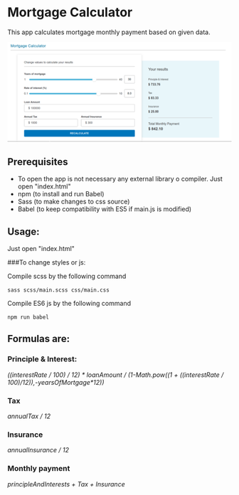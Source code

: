 # Mortgage Calculator

This app calculates mortgage monthly payment based on given data. 

![alt text](image.png?raw=true "sample image")

## Prerequisites

- To open the app is not necessary any external library o compiler. Just open "index.html"
- npm (to install and run Babel)
- Sass (to make changes to css source)
- Babel (to keep compatibility with ES5 if main.js is modified)

## Usage:

Just open "index.html"

###To change styles or js:

Compile scss by the following command
```
sass scss/main.scss css/main.css
```
Compile ES6 js by the following command
```
npm run babel
```

## Formulas are:

### Principle & Interest:
*((interestRate / 100) / 12) \* loanAmount / (1-Math.pow((1 + ((interestRate / 100)/12)),-yearsOfMortgage\*12))*

### Tax
*annualTax / 12*

### Insurance
*annualInsurance / 12*

### Monthly payment
*principleAndInterests + Tax + Insurance*